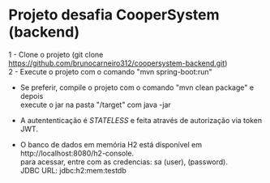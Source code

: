 # Projeto desafia CooperSystem (backend)

1 - Clone o projeto (git clone https://github.com/brunocarneiro312/coopersystem-backend.git)<br/>
2 - Execute o projeto com o comando "mvn spring-boot:run" <br/>

* Se preferir, compile o projeto com o comando "mvn clean package" e depois <br /> execute o jar na pasta "/target" com java -jar

* A autententicação é <i>STATELESS</i> e feita através de autorização via token JWT.

* O banco de dados em memória H2 está disponível em http://localhost:8080/h2-console.<br/>
para acessar, entre com as credencias: sa (user), <vazio> (password).<br/>
JDBC URL: jdbc:h2:mem:testdb
